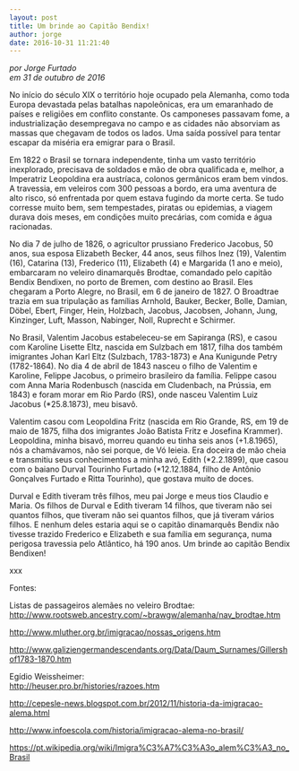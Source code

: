 ```yaml
---
layout: post
title: Um brinde ao Capitão Bendix!
author: jorge
date: 2016-10-31 11:21:40
---
```

*por Jorge Furtado*\
*em 31 de outubro de 2016*

No início do século XIX o território hoje ocupado pela Alemanha, como toda Europa devastada pelas batalhas napoleônicas, era um emaranhado de países e religiões em conflito constante. Os camponeses passavam fome, a industrialização desempregava no campo e as cidades não absorviam as massas que chegavam de todos os lados. Uma saída possível para tentar escapar da miséria era emigrar para o Brasil.

Em 1822 o Brasil se tornara independente, tinha um vasto território inexplorado, precisava de soldados e mão de obra qualificada e, melhor, a Imperatriz Leopoldina era austríaca, colonos germânicos eram bem vindos. A travessia, em veleiros com 300 pessoas a bordo, era uma aventura de alto risco, só enfrentada por quem estava fugindo da morte certa. Se tudo corresse muito bem, sem tempestades, piratas ou epidemias, a viagem durava dois meses, em condições muito precárias, com comida e água racionadas.

No dia 7 de julho de 1826, o agricultor prussiano Frederico Jacobus, 50 anos, sua esposa Elizabeth Becker, 44 anos, seus filhos Inez (19), Valentim (16), Catarina (13), Frederico (11), Elizabeth (4) e Margarida (1 ano e meio), embarcaram no veleiro dinamarquês Brodtae, comandado pelo capitão Bendix Bendixen, no porto de Bremen, com destino ao Brasil. Eles chegaram a Porto Alegre, no Brasil, em 6 de janeiro de 1827. O Broadtrae trazia em sua tripulação as famílias Arnhold, Bauker, Becker, Bolle, Damian, Döbel, Ebert, Finger, Hein, Holzbach, Jacobus, Jacobsen, Johann, Jung, Kinzinger, Luft, Masson, Nabinger, Noll, Ruprecht e Schirmer.

No Brasil, Valentim Jacobus estabeleceu-se em Sapiranga (RS), e casou com Karoline Lisette Eltz, nascida em Sulzbach em 1817, filha dos também imigrantes Johan Karl Eltz (Sulzbach, 1783-1873) e Ana Kunigunde Petry (1782-1864). No dia 4 de abril de 1843 nasceu o filho de Valentim e Karoline, Felippe Jacobus, o primeiro brasileiro da família. Felippe casou com Anna Maria Rodenbusch (nascida em Cludenbach, na Prússia, em 1843) e foram morar em Rio Pardo (RS), onde nasceu Valentim Luiz Jacobus (*25.8.1873), meu bisavô.

Valentim casou com Leopoldina Fritz (nascida em Rio Grande, RS, em 19 de maio de 1875, filha dos imigrantes João Batista Fritz e Josefina Krammer). Leopoldina, minha bisavó, morreu quando eu tinha seis anos (+1.8.1965), nós a chamávamos, não sei porque, de Vó Ieieia. Era doceira de mão cheia e transmitiu seus conhecimentos a minha avó, Edith (*2.2.1899), que casou com o baiano Durval Tourinho Furtado (*12.12.1884, filho de Antônio Gonçalves Furtado e Ritta Tourinho), que gostava muito de doces.

Durval e Edith tiveram três filhos, meu pai Jorge e meus tios Claudio e Maria. Os filhos de Durval e Edith tiveram 14 filhos, que tiveram não sei quantos filhos, que tiveram não sei quantos filhos, que já tiveram vários filhos. E nenhum deles estaria aqui se o capitão dinamarquês Bendix não tivesse trazido Frederico e Elizabeth e sua família em segurança, numa perigosa travessia pelo Atlântico, há 190 anos. Um brinde ao capitão Bendix Bendixen!

xxx

Fontes:

Listas de passageiros alemães no veleiro Brodtae:\
<http://www.rootsweb.ancestry.com/~brawgw/alemanha/nav_brodtae.htm>

<http://www.mluther.org.br/imigracao/nossas_origens.htm>

<http://www.galiziengermandescendants.org/Data/Daum_Surnames/Gillershof1783-1870.htm>

Egídio Weissheimer:\
<http://heuser.pro.br/histories/razoes.htm>

[](http://heuser.pro.br/histories/razoes.htm)<http://cepesle-news.blogspot.com.br/2012/11/historia-da-imigracao-alema.html>

<http://www.infoescola.com/historia/imigracao-alema-no-brasil/>

<https://pt.wikipedia.org/wiki/Imigra%C3%A7%C3%A3o_alem%C3%A3_no_Brasil>